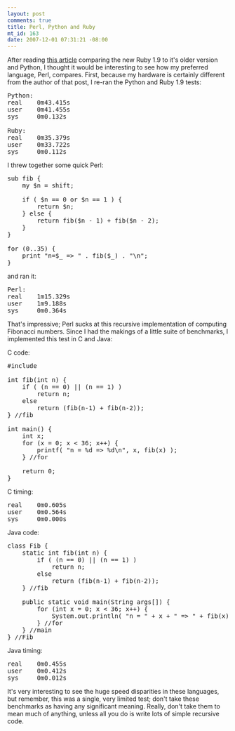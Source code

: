 ```yaml
--- 
layout: post
comments: true
title: Perl, Python and Ruby
mt_id: 163
date: 2007-12-01 07:31:21 -08:00
---
```

After reading [this article](http://antoniocangiano.com/2007/11/28/holy-shmoly-ruby-19-smokes-python-away/) comparing the new Ruby 1.9 to it's older version and Python, I thought it would be interesting to see how my preferred language, Perl, compares.  First, because my hardware is certainly different from the author of that post, I re-ran the Python and Ruby 1.9 tests:

<pre>
Python:
real    0m43.415s
user    0m41.455s
sys     0m0.132s

Ruby:
real    0m35.379s
user    0m33.722s
sys     0m0.112s
</pre>

I threw together some quick Perl:

<pre class="brush: ruby;">
sub fib {
    my $n = shift;

    if ( $n == 0 or $n == 1 ) {
        return $n;
    } else {
        return fib($n - 1) + fib($n - 2);
    }
}

for (0..35) {
    print "n=$_ => " . fib($_) . "\n";
}
</pre>

and ran it:

<pre>
Perl:
real    1m15.329s
user    1m9.188s
sys     0m0.364s
</pre>

That's impressive; Perl sucks at this recursive implementation of computing Fibonacci numbers.  Since I had the makings of a little suite of benchmarks, I implemented this test in C and Java:

C code:
<pre class="brush: cpp;">
#include <stdio.h>

int fib(int n) {
    if ( (n == 0) || (n == 1) )
        return n;
    else
        return (fib(n-1) + fib(n-2));
} //fib

int main() {
    int x;
    for (x = 0; x < 36; x++) {
        printf( "n = %d => %d\n", x, fib(x) );
    } //for

    return 0;
}
</pre>

C timing:
<pre>
real    0m0.605s
user    0m0.564s
sys     0m0.000s
</pre>

Java code:
<pre class="brush: java;">
class Fib {
    static int fib(int n) {
        if ( (n == 0) || (n == 1) )
            return n;
        else
            return (fib(n-1) + fib(n-2));
    } //fib

    public static void main(String args[]) {
        for (int x = 0; x < 36; x++) {
            System.out.println( "n = " + x + " => " + fib(x) );
        } //for
    } //main
} //Fib
</pre>

Java timing:
<pre>
real    0m0.455s
user    0m0.412s
sys     0m0.012s
</pre>

It's very interesting to see the huge speed disparities in these languages, but remember, this was a single, very limited test; don't take these benchmarks as having any significant meaning.  Really, don't take them to mean much of anything, unless all you do is write lots of simple recursive code.
